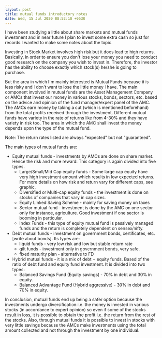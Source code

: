 ```yaml
---
layout: post
title: mutual funds introductory notes
date: Wed, 15 Jul 2020 08:52:18 +0530
---
```


I have been studying a little about share markets and mutual funds investment and in near future I plan to invest some extra cash so just for records I wanted to make some notes about the topic.

Investing in Stock Market involves high risk but it does lead to high returns. Basically, in order to ensure you don't lose your money you need to conduct good research on the company you wish to
invest in. Therefore, the investor has the ability to choose exactly which stock(s) he/she is going to purchase.

But the area in which I'm mainly interested is Mutual Funds because it is less risky and I don't want to lose the little money I have. The main component involved in mutual funds are the Asset Management Company or AMCs that invest our money in various stocks, bonds, sectors, etc. based on the advice and opinion of the fund manager/expert panel of the AMC. The AMCs earn money by taking a cut (which is mentioned beforehand) from the total profits received through the investment. Different mutual funds have variety in the rate of returns like from 4-30% and they have variety in risk too.  The area in which the AMC shall invest the money depends upon the type of the mutual fund.

Note: The return rates listed are always "expected" but not "guaranteed".

The main types of mutual funds are:

*   Equity mutual funds - investments by AMCs are done on share market. Hence the risk and more reward. This category is again divided into five types.
    *   Large/Small/Mid Cap equity funds - Some large cap equity have very high investment amount which results in low expected returns. For more details on how risk and return vary for different caps, see graphic.
    *   Diversified or Multi-cap equity funds - the investment is done on stocks of companies that vary in cap sizes.
    *   Equity Linked Saving Scheme - mainly for saving money on taxes
    *   Sector mutual fund - investment is done by the AMC on one sector only for instance, agriculture. Good investment if one sector is booming in particular.
    *   Index Funds - this type of equity mutual fund is passively managed funds and the return is completely dependent on sensex/nifty.
*   Debt mutual funds - investment on government bonds, certificates, etc. \[write about bonds\]. Its types are:
    *   liquid funds - very low risk and low but stable return rate
    *   gilt funds - investment only in government bonds, very safe.
    *   fixed maturity plan - alternative to FD
*   Hybrid mutual funds - it is a mix of debt + equity funds. Based of the ratio of debt fund and equity fund investment. It is divided into two types:
    *   Balanced Savings Fund (Equity savings) - 70% in debt and 30% in equity.
    *   Balanced Advantage Fund (Hybrid aggressive) - 30% in debt and 70% in equity.

In conclusion, mutual funds end up being a safer option because the investments undergo diversification i.e. the money is invested in various stocks (in accordance to expert opinion) so even if some of the stocks result in loss, it is possible to obtain the profit i.e. the return from the rest of the stocks. Also, through mutual funds it is possible to invest in stocks with very little savings because the AMCs make investments using the total amount collected and not through the investment by one individual.
